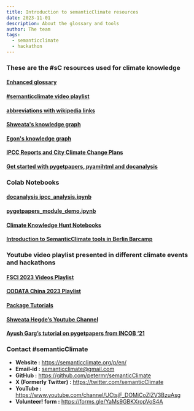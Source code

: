 ```yaml
---
title: Introduction to semanticClimate resources
date: 2023-11-01
description: About the glossary and tools 
author: The team
tags:
  - semanticclimate
  - hackathon
---
```


### These are the #sC resources used for climate knowledge 

#### [Enhanced glossary](https://vivliostyle.org/viewer/#src=https://raw.githubusercontent.com/semanticClimate/glossary-demo/main/html/index.html&enableMarker=true&mark=0-36576-0-160-36736,0-36576-0-181-36757,red%1Fhello%1FOC%20can%20affect%20other%20c)

#### [#semanticclimate video playlist](https://www.youtube.com/playlist?list=PLtKHReMoCMwl3taR18VfvuUHJTO0Cs92y)

#### [abbreviations with wikipedia links](https://github.com/petermr/semanticClimate/blob/main/ipcc/ar6/test/total_glossary/glossaries/total/acronyms_wiki_pedia.csv)

#### [Shweata's knowledge graph](https://github.com/petermr/semanticClimate/blob/main/ipcc/ar6/test/total_glossary/ipcc_glossary.html)

#### [Egon's knowledge graph](https://kg-ipclimatec-reports.wikibase.cloud/wiki/Main_Page)

#### [IPCC Reports and City Climate Change Plans](https://semanticclimate.org/city-climate-plans/#H9711914)

#### [Get started with pygetpapers, pyamihtml and docanalysis](https://semanticclimate.org/p/en/posts/alpha-tests-for-fsci-23/)

### Colab Notebooks

#### [docanalysis ipcc_analysis.ipynb](https://colab.research.google.com/drive/1sT2Die3pV3dLcyHgwZBg3IxS2FJ_8W0-?usp=sharing)

#### [pygetpapers_module_demo.ipynb](https://colab.research.google.com/github/petermr/pygetpapers/blob/main/pygetpapers_module_demo.ipynb)

#### [Climate Knowledge Hunt Notebooks](https://github.com/petermr/semanticClimate/tree/main/outreach/climate_knowledge_hunt_hackathon/Hackathon_Notebook)

#### [Introduction to SemanticClimate tools in Berlin Barcamp](https://semanticclimate.org/p/en/posts/barcamp_post3/)

### Youtube video playlist presented in different climate events and hackathons

#### [FSCI 2023 Videos Playlist](https://www.youtube.com/playlist?list=PLtKHReMoCMwmmlDDTbDQx2A3oHgQXw4mT)

#### [CODATA China 2023 Playlist](https://www.youtube.com/playlist?list=PLtKHReMoCMwl3taR18VfvuUHJTO0Cs92y)

#### [Package Tutorials](https://www.youtube.com/playlist?list=PLtKHReMoCMwmUCHn0YuGRGY1jbtovjAly)

#### [Shweata Hegde’s Youtube Channel](https://www.youtube.com/@ShweataNHegde/videos)

#### [Ayush Garg’s tutorial on pygetpapers from INCOB ‘21](https://www.youtube.com/watch?v=pUjiNzLVHLY&)

### Contact #semanticClimate

- **Website :** https://semanticclimate.org/p/en/
- **Email-id :** semanticclimate@gmail.com
- **GitHub :** https://github.com/petermr/semanticClimate
- **X (Formerly Twitter) :** https://twitter.com/semanticClimate
- **YouTube :** https://www.youtube.com/channel/UCtsjF_DOMiCoZlZV3BzuAsg
- **Volunteer! form :** https://forms.gle/YaMs9GBKXropVoS4A
 













